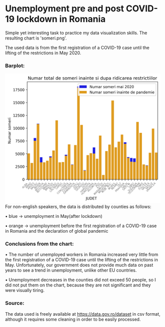 # Unemployment pre and post COVID-19 lockdown in Romania
Simple yet interesting task to practice my data visualization skills. The resulting chart is 'someri.png'.

The used data is from the first registration of a COVID-19 case until the lifting of the restrictions in May 2020.
### Barplot:
[![screenshot](https://github.com/Kira060200/unemployment-pre-and-post-covid-romania/blob/master/someri.png)](https://github.com/Kira060200/unemployment-pre-and-post-covid-romania/blob/master/someri.png)
For non-english speakers, the data is distributed by counties as follows: 

• blue -> unemployment in May(after lockdown)

• orange -> unemployment before the first registration of a COVID-19 case in Romania and the declaration of global pandemic
### Conclusions from the chart:

• The number of unemployed workers in Romania increased very little from the first registration of a COVID-19 case until the lifting of the restrictions in May.  Unfortunately, our government does not provide much data on past years to see a trend in unemployment, unlike other EU countries.

• Unemployment decreases in the counties did not exceed 50 people, so I did not put them on the chart, because they are not significant and they were visually tiring.

### Source:
The data used is freely available at https://data.gov.ro/dataset in csv format, although it requires some cleaning in order to be easily processed.
